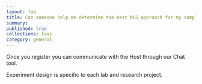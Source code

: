 ```yaml
---
layout: faq
title: Can someone help me determine the best NGS approach for my samples?
summary:
published: true
collections: faqs
category: general
---
```


Once you register you can communicate with the Host through our Chat tool.

Experiment design is specific to each lab and research project.
